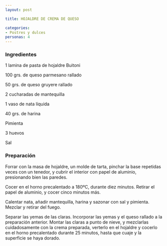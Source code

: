```yaml
---
layout: post

title: HOJALDRE DE CREMA DE QUESO

categories:
- Postres y dulces
personas: 4 
---
```


<h3>Ingredientes</h3>
1 lamina de pasta de hojaldre Buitoni

100 grs. de queso parmesano rallado

50 grs. de queso gruyere rallado

2 cucharadas de mantequilla

1 vaso de nata líquida

40 grs. de harina

Pimienta

3 huevos

Sal

<h3>Preparación</h3>
Forrar con la masa de hojaldre, un molde de tarta, pinchar la base repetidas veces con un tenedor, y cubrir el interior con papel de aluminio, presionando bien las paredes.

Cocer en el horno precalentado a 180ºC, durante diez minutos. Retirar el papel de aluminio, y cocer cinco minutos más.

Calentar nata, añadir mantequilla, harina y sazonar con sal y pimienta. Mezclar y retirar del fuego.

Separar las yemas de las claras. Incorporar las yemas y el queso rallado a la preparación anterior. Montar las claras a punto de nieve, y mezclarlas cuidadosamente con la crema preparada, verterlo en el hojaldre y cocerlo en el horno precalentado durante 25 minutos, hasta que cuaje y la superficie se haya dorado.